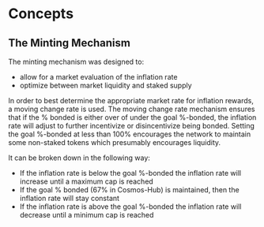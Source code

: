 # Concepts

## The Minting Mechanism

The minting mechanism was designed to:
 - allow for a market evaluation of the inflation rate
 - optimize between market liquidity and staked supply

In order to best determine the appropriate market rate for inflation rewards, a
moving change rate is used.  The moving change rate mechanism ensures that if
the % bonded is either over of under the goal %-bonded, the inflation rate will
adjust to further incentivize or disincentivize being bonded. Setting the goal
%-bonded at less than 100% encourages the network to maintain some non-staked tokens
which presumably encourages liquidity. 

It can be broken down in the following way: 
 - If the inflation rate is below the goal %-bonded the inflation rate will
   increase until a maximum cap is reached
 - If the goal % bonded (67% in Cosmos-Hub) is maintained, then the inflation
   rate will stay constant 
 - If the inflation rate is above the goal %-bonded the inflation rate will
   decrease until a minimum cap is reached

